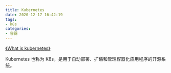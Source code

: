 ```yaml
---
title: Kubernetes
date: 2020-12-17 16:42:19
tags:
- k8s
categories: 
- 容器
---
```

[《What is kubernetes》](https://kubernetes.io/zh/docs/concepts/overview/what-is-kubernetes/)

Kubernetes 也称为 K8s，是用于自动部署、扩缩和管理容器化应用程序的开源系统。